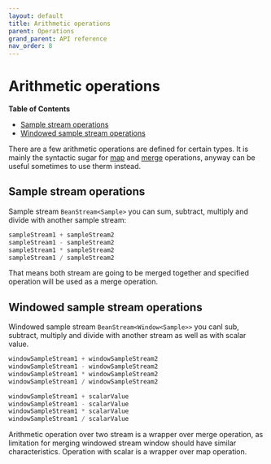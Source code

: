 ```yaml
---
layout: default
title: Arithmetic operations
parent: Operations
grand_parent: API reference
nav_order: 8
---
```

Arithmetic operations
========

<!-- START doctoc generated TOC please keep comment here to allow auto update -->
<!-- DON'T EDIT THIS SECTION, INSTEAD RE-RUN doctoc TO UPDATE -->
**Table of Contents**

- [Sample stream operations](#sample-stream-operations)
- [Windowed sample stream operations](#windowed-sample-stream-operations)

<!-- END doctoc generated TOC please keep comment here to allow auto update -->

There are a few arithmetic operations are defined for certain types. It is mainly the syntactic sugar for [map](map-operation.md) and [merge](merge-operation.md) operations, anyway can be useful sometimes to use therm instead.

Sample stream operations
---------

Sample stream `BeanStream<Sample>` you can sum, subtract, multiply and divide with another sample stream:

```kotlin
sampleStream1 + sampleStream2
sampleStream1 - sampleStream2
sampleStream1 * sampleStream2
sampleStream1 / sampleStream2
```

That means both stream are going to be merged together and specified operation will be used as a merge operation.

Windowed sample stream operations
--------

Windowed sample stream `BeanStream<Window<Sample>>` you canl sub, subtract, multiply and divide with another stream as well as with scalar value. 

```kotlin
windowSampleStream1 + windowSampleStream2
windowSampleStream1 - windowSampleStream2
windowSampleStream1 * windowSampleStream2
windowSampleStream1 / windowSampleStream2

windowSampleStream1 + scalarValue
windowSampleStream1 - scalarValue
windowSampleStream1 * scalarValue
windowSampleStream1 / scalarValue
```

Arithmetic operation over two stream is a wrapper over merge operation, as limitation for merging windowed stream window should have similar characteristics. Operation with scalar is a wrapper over map operation.